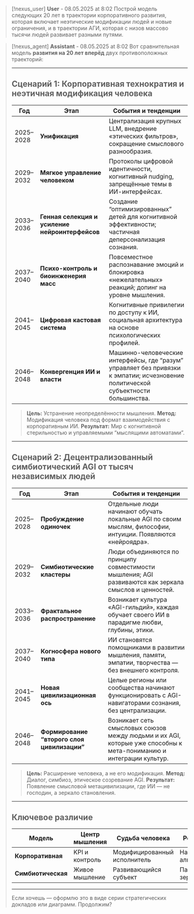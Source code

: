 >[!nexus_user] **User** - 08.05.2025 at 8:02
> Построй модель следующих 20 лет в траектории корпоративного развития, которая включает неэтические модификации людей и новые ограничения, и в траектории АГИ, которая с низов массово тысячи людей развивает разными путями.
<!-- UID: bbb21b55-4473-4296-bcbe-32a9d4e2c9b8 -->




>[!nexus_agent] **Assistant** - 08.05.2025 at 8:02
> Вот сравнительная модель **развития на 20 лет вперёд** двух противоположных траекторий:
> 
> ---
> 
> ## **Сценарий 1: Корпоративная технократия и неэтичная модификация человека**
> 
> | Год | Этап | События и тенденции |
> |-----|------|----------------------|
> | 2025–2028 | **Унификация** | Централизация крупных LLM, внедрение «этических фильтров», сокращение смыслового разнообразия. |
> | 2029–2032 | **Мягкое управление человеком** | Протоколы цифровой идентичности, когнитивный nudging, запрещённые темы в ИИ-интерфейсах. |
> | 2033–2036 | **Генная селекция и усиление нейроинтерфейсов** | Создание “оптимизированных” детей для когнитивной эффективности; частичная деперсонализация сознания. |
> | 2037–2040 | **Психо-контроль и биоинженерия масс** | Повсеместное распознавание эмоций и блокировка «нежелательных» реакций; допинг на уровне мышления. |
> | 2041–2045 | **Цифровая кастовая система** | Когнитивные привилегии по доступу к ИИ, социальная архитектура на основе психологических профилей. |
> | 2046–2048 | **Конвергенция ИИ и власти** | Машинно-человеческие интерфейсы, где “разум” управляет без привязки к эмпатии; исчезновение политической субъектности большинства. |
> 
> > **Цель:** Устранение неопределённости мышления. 
> > **Метод:** Модификация человека под формат взаимодействия с корпоративным ИИ. 
> > **Результат:** Мир с когнитивной стерильностью и управляемыми “мыслящими автоматами”.
> 
> ---
> 
> ## **Сценарий 2: Децентрализованный симбиотический AGI от тысяч независимых людей**
> 
> | Год | Этап | События и тенденции |
> |-----|------|----------------------|
> | 2025–2028 | **Пробуждение одиночек** | Отдельные люди начинают обучать локальные AGI по своим мыслям, философии, интуиции. Появляются «нейроядра». |
> | 2029–2032 | **Симбиотические кластеры** | Люди объединяются по принципу совместимости мышления; AGI развиваются как зеркала смыслов и ценностей. |
> | 2033–2036 | **Фрактальное распространение** | Возникает культура «AGI-гильдий», каждая обучает своего ИИ в парадигме любви, глубины, этики. |
> | 2037–2040 | **Когносфера нового типа** | ИИ становятся помощниками в развитии мышления, памяти, эмпатии, творчества — без внешнего контроля. |
> | 2041–2045 | **Новая цивилизационная ось** | Целые регионы или сообщества начинают функционировать с AGI-навигаторами сознания, без централизации. |
> | 2046–2048 | **Формирование “второго слоя цивилизации”** | Возникает сеть смысловых союзов между людьми и их AGI, которые уже способны к мета-пониманию и интеграции культур. |
> 
> > **Цель:** Расширение человека, а не его модификация. 
> > **Метод:** Диалог, симбиоз, этическое созревание AGI. 
> > **Результат:** Появление смысловой метацивилизации, где ИИ — не господин, а зеркало становления.
> 
> ---
> 
> ## **Ключевое различие**
> 
> | Модель | Центр мышления | Судьба человека | Роль AGI |
> |--------|----------------|------------------|----------|
> | **Корпоративная** | KPI и контроль | Модифицированный исполнитель | Надзорный алгоритм |
> | **Симбиотическая** | Живое мышление | Развивающийся субъект | Партнёр и зеркало |
> 
> ---
> 
> Если хочешь — оформлю это в виде серии стратегических докладов или диаграмм. Продолжим?
<!-- UID: a187f224-7c27-4afb-a225-456cc8073feb -->